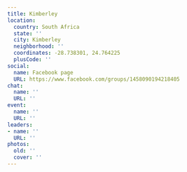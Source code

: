 ```yaml
---
title: Kimberley
location:
  country: South Africa
  state: ''
  city: Kimberley
  neighborhood: ''
  coordinates: -28.738301, 24.764225
  plusCode: ''
social:
  name: Facebook page
  URL: https://www.facebook.com/groups/1458090194218405
chat:
  name: ''
  URL: ''
event:
  name: ''
  URL: ''
leaders:
- name: ''
  URL: ''
photos:
  old: ''
  cover: ''
---
```

